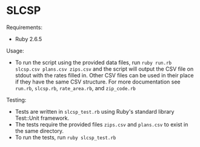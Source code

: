 # SLCSP

Requirements:
 - Ruby 2.6.5

Usage:
 - To run the script using the provided data files, run `ruby run.rb slcsp.csv plans.csv zips.csv` and the script will output the CSV file on stdout with the rates filled in. Other CSV files can be used in their place if they have the same CSV structure. For more documentation see `run.rb`, `slcsp.rb`, `rate_area.rb`, and `zip_code.rb`

Testing:
 - Tests are written in `slcsp_test.rb` using Ruby's standard library Test::Unit framework.
 - The tests require the provided files `zips.csv` and `plans.csv` to exist in the same directory.
 - To run the tests, run `ruby slcsp_test.rb`
